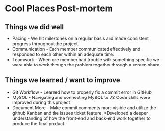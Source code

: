 # Cool Places Post-mortem
## Things we did well
* Pacing - We hit milestones on a regular basis and made consistent progress throughout the project.
* Communication - Each member communicated effectively and responded to each other within an adequate time.
* Teamwork - When one member had trouble with something specific we were able to work through the problem together through a screen share.
## Things we learned / want to improve
* Git Workflow - Learned how to properly fix a commit error in GitHub
* MySQL - Navigating and connecting MySQL to VS Code skills were improved during this project
* Document More - Make commit comments more visible and utilize the github Kanban and the issues ticket feature.
*Developed a deeper understanding of how the front-end and back-end work together to produce the final product.
